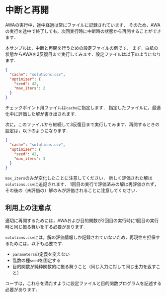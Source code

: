 # 中断と再開
AWAの実行中，途中経過は常にファイルに記録されています．
そのため，AWAの実行を途中で終了しても，次回実行時に中断時の状態から再開することができます．

本サンプルは，中断と再開を行うための設定ファイルの例です．
まず，白紙の状態からAWAを2反復目まで実行してみます．設定ファイルは以下のようになります．
```json
{
  "cache": "solutions.csv",
  "optimizer": {
    "seed": 42,
    "max_iters": 2
  }
}
```
チェックポイント用ファイルは`cache`に指定します．
指定したファイルに，最適化中に評価した解が書き出されます．

次に，このファイルから継続して3反復目まで実行してみます．再開するときの設定は，以下のようになります．
```json
{
  "cache": "solutions.csv",
  "optimizer": {
    "seed": 42,
    "max_iters": 3
  }
}
```
`max_iters`のみが変化したことに注意してください．
新しく評価された解は`solutions.csv`に追記されます．
1回目の実行で評価済みの解は再評価されず，その後の（未評価の）解のみが評価されることに注意してください．

## 利用上の注意点
適切に再開するためには，AWAおよび目的関数が2回目の実行時に1回目の実行時と同じ振る舞いをする必要があります．

`solutions.csv`には，解の評価情報しか記録されていないため，再現性を担保するためには，以下も必要です．
- `parameters`の定義を変えない
- 乱数の種`seed`を固定する
- 目的関数が純粋関数的に振る舞うこと（同じ入力に対して同じ出力を返すこと）

ユーザは，これらを満たすように設定ファイルと目的関数プログラムを記述する必要があります．
